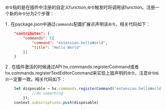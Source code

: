 `命令`指的是在插件中注册的自定义function,`命令`触发时将调用该function。注册一个新的`命令`分为2个步骤：

1 . 在package.json中通过`commands`配置扩展点声明该`命令`，相关代码如下：

```json
    "contributes": {
		"commands": [{
			"command": "extension.helloWorld",
			"title": "Hello World"
		}]
    }
```

2 . 在插件激活的时候通过API hx.commands.registerCommand或者hx.commands.registerTextEditorCommand来实现上面声明的`命令`，注意`命令标识`一定要一致。相关代码如下：

```javascript
    let disposable = hx.commands.registerCommand('extension.helloWorld', () => {
            //do something
        });
    context.subscriptions.push(disposable)
```
